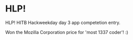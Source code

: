 HLP!
====

HLP! HITB Hackweekday day 3 app competetion entry.

Won the Mozilla Corporation price for 'most 1337 coder'! :)
